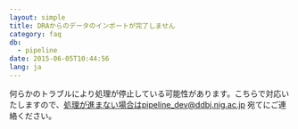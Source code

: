```yaml
---
layout: simple
title: DRAからのデータのインポートが完了しません
category: faq
db:
  - pipeline
date: 2015-06-05T10:44:56
lang: ja
---
```




何らかのトラブルにより処理が停止している可能性があります。こちらで対応いたしますので、処理が進まない場合はpipeline_dev@ddbj.nig.ac.jp 宛てにご連絡ください。